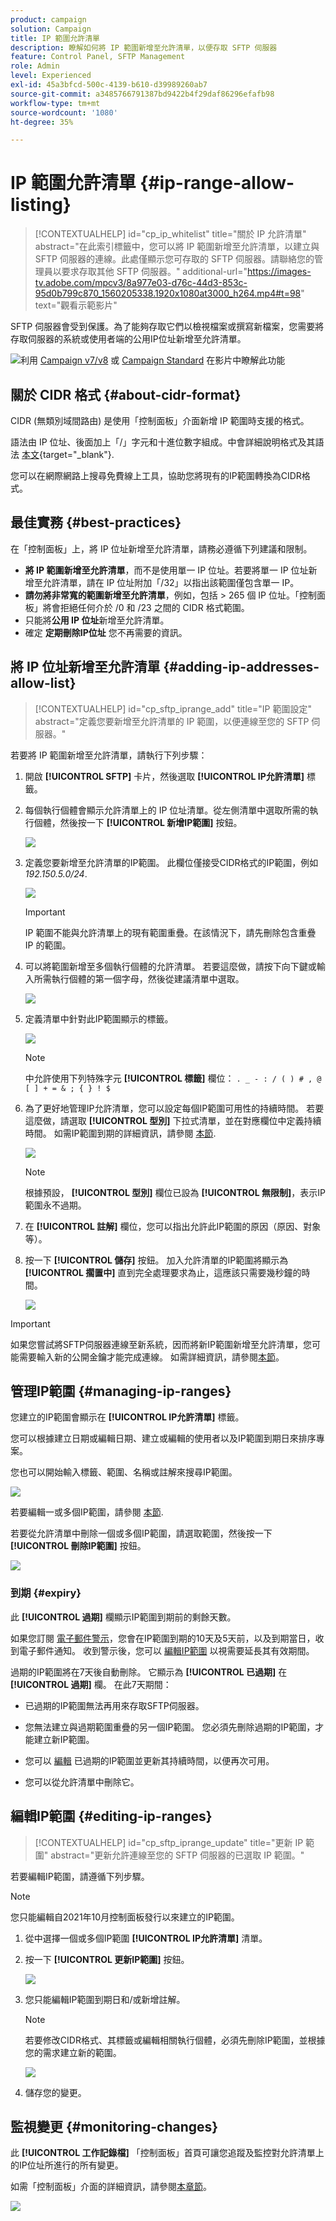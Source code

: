 ```yaml
---
product: campaign
solution: Campaign
title: IP 範圍允許清單
description: 瞭解如何將 IP 範圍新增至允許清單，以便存取 SFTP 伺服器
feature: Control Panel, SFTP Management
role: Admin
level: Experienced
exl-id: 45a3bfcd-500c-4139-b610-d39989260ab7
source-git-commit: a3485766791387bd9422b4f29daf86296efafb98
workflow-type: tm+mt
source-wordcount: '1080'
ht-degree: 35%

---
```


# IP 範圍允許清單 {#ip-range-allow-listing}

>[!CONTEXTUALHELP]
>id="cp_ip_whitelist"
>title="關於 IP 允許清單"
>abstract="在此索引標籤中，您可以將 IP 範圍新增至允許清單，以建立與 SFTP 伺服器的連線。此處僅顯示您可存取的 SFTP 伺服器。請聯絡您的管理員以要求存取其他 SFTP 伺服器。"
>additional-url="https://images-tv.adobe.com/mpcv3/8a977e03-d76c-44d3-853c-95d0b799c870_1560205338.1920x1080at3000_h264.mp4#t=98" text="觀看示範影片"

SFTP 伺服器會受到保護。為了能夠存取它們以檢視檔案或撰寫新檔案，您需要將存取伺服器的系統或使用者端的公用IP位址新增至允許清單。

![](assets/do-not-localize/how-to-video.png)利用 [Campaign v7/v8](https://experienceleague.adobe.com/docs/campaign-classic-learn/control-panel/sftp-management/adding-ip-range-to-allow-list.html#sftp-management) 或 [Campaign Standard](https://experienceleague.adobe.com/docs/campaign-standard-learn/control-panel/sftp-management/adding-ip-range-to-allow-list.html#sftp-management) 在影片中瞭解此功能

## 關於 CIDR 格式 {#about-cidr-format}

CIDR (無類別域間路由) 是使用「控制面板」介面新增 IP 範圍時支援的格式。

語法由 IP 位址、後面加上「/」字元和十進位數字組成。中會詳細說明格式及其語法 [本文](https://whatismyipaddress.com/cidr){target="_blank"}.

您可以在網際網路上搜尋免費線上工具，協助您將現有的IP範圍轉換為CIDR格式。

## 最佳實務 {#best-practices}

在「控制面板」上，將 IP 位址新增至允許清單，請務必遵循下列建議和限制。

* **將 IP 範圍新增至允許清單**，而不是使用單一 IP 位址。若要將單一 IP 位址新增至允許清單，請在 IP 位址附加「/32」以指出該範圍僅包含單一 IP。
* **請勿將非常寬的範圍新增至允許清單**，例如，包括 > 265 個 IP 位址。「控制面板」將會拒絕任何介於 /0 和 /23 之間的 CIDR 格式範圍。
* 只能將&#x200B;**公用 IP 位址**&#x200B;新增至允許清單。
* 確定 **定期刪除IP位址** 您不再需要的資訊。

## 將 IP 位址新增至允許清單 {#adding-ip-addresses-allow-list}

>[!CONTEXTUALHELP]
>id="cp_sftp_iprange_add"
>title="IP 範圍設定"
>abstract="定義您要新增至允許清單的 IP 範圍，以便連線至您的 SFTP 伺服器。"

若要將 IP 範圍新增至允許清單，請執行下列步驟：

1. 開啟 **[!UICONTROL SFTP]** 卡片，然後選取 **[!UICONTROL IP允許清單]** 標籤。
1. 每個執行個體會顯示允許清單上的 IP 位址清單。從左側清單中選取所需的執行個體，然後按一下 **[!UICONTROL 新增IP範圍]** 按鈕。

   ![](assets/control_panel_add_range.png)

1. 定義您要新增至允許清單的IP範圍。 此欄位僅接受CIDR格式的IP範圍，例如 *192.150.5.0/24*.

   ![](assets/control_panel_add_range4.png)

   >[!IMPORTANT]
   >
   >IP 範圍不能與允許清單上的現有範圍重疊。在該情況下，請先刪除包含重疊 IP 的範圍。

1. 可以將範圍新增至多個執行個體的允許清單。 若要這麼做，請按下向下鍵或輸入所需執行個體的第一個字母，然後從建議清單中選取。

   ![](assets/control_panel_add_range3.png)

1. 定義清單中針對此IP範圍顯示的標籤。

   ![](assets/control_panel_add_range2.png)

   >[!NOTE]
   >
   >中允許使用下列特殊字元 **[!UICONTROL 標籤]** 欄位：
   > `. _ - : / ( ) # , @ [ ] + = & ; { } ! $`

1. 為了更好地管理IP允許清單，您可以設定每個IP範圍可用性的持續時間。 若要這麼做，請選取 **[!UICONTROL 型別]** 下拉式清單，並在對應欄位中定義持續時間。 如需IP範圍到期的詳細資訊，請參閱 [本節](#expiry).

   ![](assets/control_panel_add_range5.png)

   >[!NOTE]
   >
   >根據預設， **[!UICONTROL 型別]** 欄位已設為 **[!UICONTROL 無限制]**，表示IP範圍永不過期。

1. 在 **[!UICONTROL 註解]** 欄位，您可以指出允許此IP範圍的原因（原因、對象等）。

1. 按一下 **[!UICONTROL 儲存]** 按鈕。 加入允許清單的IP範圍將顯示為 **[!UICONTROL 擱置中]** 直到完全處理要求為止，這應該只需要幾秒鐘的時間。

   ![](assets/control_panel_add_range6.png)

>[!IMPORTANT]
>
>如果您嘗試將SFTP伺服器連線至新系統，因而將新IP範圍新增至允許清單，您可能需要輸入新的公開金鑰才能完成連線。 如需詳細資訊，請參閱[本節](key-management.md)。

## 管理IP範圍 {#managing-ip-ranges}

您建立的IP範圍會顯示在 **[!UICONTROL IP允許清單]** 標籤。

您可以根據建立日期或編輯日期、建立或編輯的使用者以及IP範圍到期日來排序專案。

您也可以開始輸入標籤、範圍、名稱或註解來搜尋IP範圍。

![](assets/control_panel_allow_list_sort.png)

若要編輯一或多個IP範圍，請參閱 [本節](#editing-ip-ranges).

若要從允許清單中刪除一個或多個IP範圍，請選取範圍，然後按一下 **[!UICONTROL 刪除IP範圍]** 按鈕。

![](assets/control_panel_delete_range.png)

### 到期 {#expiry}

此 **[!UICONTROL 過期]** 欄顯示IP範圍到期前的剩餘天數。

如果您訂閱 [電子郵件警示](../../performance-monitoring/using/email-alerting.md)，您會在IP範圍到期的10天及5天前，以及到期當日，收到電子郵件通知。 收到警示後，您可以 [編輯IP範圍](#editing-ip-ranges) 以視需要延長其有效期間。

過期的IP範圍將在7天後自動刪除。 它顯示為 **[!UICONTROL 已過期]** 在 **[!UICONTROL 過期]** 欄。 在此7天期間：

* 已過期的IP範圍無法再用來存取SFTP伺服器。

* 您無法建立與過期範圍重疊的另一個IP範圍。 您必須先刪除過期的IP範圍，才能建立新IP範圍。

* 您可以 [編輯](#editing-ip-ranges) 已過期的IP範圍並更新其持續時間，以便再次可用。

* 您可以從允許清單中刪除它。

## 編輯IP範圍 {#editing-ip-ranges}

>[!CONTEXTUALHELP]
>id="cp_sftp_iprange_update"
>title="更新 IP 範圍"
>abstract="更新允許連線至您的 SFTP 伺服器的已選取 IP 範圍。"

若要編輯IP範圍，請遵循下列步驟。

>[!NOTE]
>
>您只能編輯自2021年10月控制面板發行以來建立的IP範圍。

<!--Edition is not available for IP ranges that have been created before the Control Panel October 2021 release.-->

1. 從中選擇一個或多個IP範圍 **[!UICONTROL IP允許清單]** 清單。

1. 按一下 **[!UICONTROL 更新IP範圍]** 按鈕。

   ![](assets/control_panel_edit_range.png)

1. 您只能編輯IP範圍到期日和/或新增註解。

   >[!NOTE]
   >
   >若要修改CIDR格式、其標籤或編輯相關執行個體，必須先刪除IP範圍，並根據您的需求建立新的範圍。

   ![](assets/control_panel_edit_range2.png)

1. 儲存您的變更。

## 監視變更 {#monitoring-changes}

此 **[!UICONTROL 工作記錄檔]** 「控制面板」首頁可讓您追蹤及監控對允許清單上的IP位址所進行的所有變更。

如需「控制面板」介面的詳細資訊，請參閱[本章節](../../discover/using/discovering-the-interface.md)。

![](assets/control_panel_ip_log.png)
